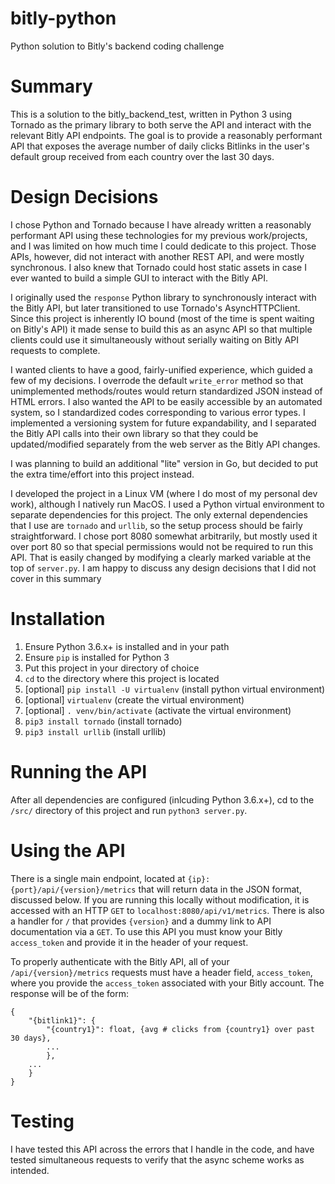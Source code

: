 # bitly-python
Python solution to Bitly's backend coding challenge

# Summary
This is a solution to the bitly_backend_test, written in Python 3 using
Tornado as the primary library to both serve the API and interact with
the relevant Bitly API endpoints. The goal is to provide a reasonably
performant API that exposes the average number of daily clicks Bitlinks
in the user's default group received from each country over the last 30 days.

# Design Decisions
I chose Python and Tornado because I have already written a reasonably
performant API using these technologies for my previous work/projects,
and I was limited on how much time I could dedicate to this project. Those
APIs, however, did not interact with another REST API, and were mostly
synchronous. I also knew that Tornado could host static assets in case
I ever wanted to build a simple GUI to interact with the Bitly API.

I originally used the `response` Python library to synchronously interact
with the Bitly API, but later transitioned to use Tornado's AsyncHTTPClient.
Since this project is inherently IO bound (most of the time is spent
waiting on Bitly's API) it made sense to build this as an async API so
that multiple clients could use it simultaneously without serially
waiting on Bitly API requests to complete.

I wanted clients to have a good, fairly-unified experience, which guided
a few of my decisions. I overrode the default `write_error` method so that
unimplemented methods/routes would return standardized JSON instead of
HTML errors. I also wanted the API to be easily accessible by an
automated system, so I standardized codes corresponding to various error
types. I implemented a versioning system for future expandability, and
I separated the Bitly API calls into their own library so that they could
be updated/modified separately from the web server as the Bitly API changes.

I was planning to build an additional "lite" version in Go, but decided to
put the extra time/effort into this project instead.

I developed the project in a Linux VM (where I do most of my personal dev
work), although I natively run MacOS. I used a Python virtual environment
to separate dependencies for this project. The only external dependencies
that I use are `tornado` and `urllib`, so the setup process should be
fairly straightforward. I chose port 8080 somewhat arbitrarily, but mostly
used it over port 80 so that special permissions would not be required to
run this API. That is easily changed by modifying a clearly marked variable
at the top of `server.py`. I am happy to discuss any design decisions that
I did not cover in this summary

# Installation
1. Ensure Python 3.6.x+ is installed and in your path
1. Ensure `pip` is installed for Python 3
1. Put this project in your directory of choice
1. `cd` to the directory where this project is located
1. [optional] `pip install -U virtualenv` (install python virtual environment)
1. [optional] `virtualenv` (create the virtual environment)
1. [optional] `. venv/bin/activate` (activate the virtual environment)
1. `pip3 install tornado` (install tornado)
1. `pip3 install urllib` (install urllib)

# Running the API
After all dependencies are configured (inlcuding Python 3.6.x+), cd to the
`/src/` directory of this project and run `python3 server.py`.

# Using the API
There is a single main endpoint, located at `{ip}:{port}/api/{version}/metrics`
that will return data in the JSON format, discussed below. If you are running
this locally without modification, it is accessed with an HTTP `GET` to
`localhost:8080/api/v1/metrics`. There is also a handler for `/` that provides
`{version}` and a dummy link to API documentation via a `GET`. To use this
API you must know your Bitly `access_token` and provide it in the header of
your request.

To properly authenticate with the Bitly API, all of your `/api/{version}/metrics`
requests must have a header field, `access_token`, where you provide the
`access_token` associated with your Bitly account. The response will be of the
form:
```
{
    "{bitlink1}": {
        "{country1}": float, {avg # clicks from {country1} over past 30 days},
        ...
        },
    ...
    }
}
```


# Testing
I have tested this API across the errors that I handle in the code, and have
tested simultaneous requests to verify that the async scheme works as
intended.